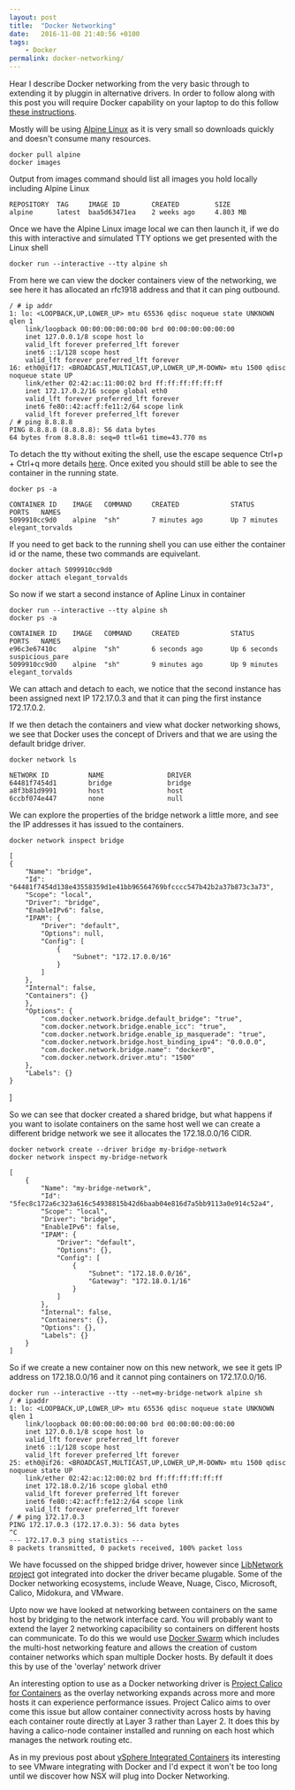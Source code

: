```yaml
---
layout: post
title:  "Docker Networking"
date:   2016-11-08 21:40:56 +0100
tags:
    - Docker
permalink: docker-networking/
---
```

Hear I describe Docker networking from the very basic through to extending it by pluggin in alternative drivers. In order to follow along with this post you will require Docker capability on your laptop to do this follow [these instructions](https://docs.docker.com/engine/installation/).

Mostly will be using [Alpine Linux](https://www.alpinelinux.org/) as it is very small so downloads quickly and doesn't consume many resources.

    docker pull alpine
    docker images

Output from images command should list all images you hold locally including Alpine Linux  

    REPOSITORY  TAG     IMAGE ID        CREATED         SIZE
    alpine      latest  baa5d63471ea    2 weeks ago     4.803 MB

Once we have the Alpine Linux image local we can then launch it,  if we do this with interactive and simulated TTY options we get presented with the Linux shell

    docker run --interactive --tty alpine sh

From here we can view the docker containers view of the networking,  we see here it has allocated an rfc1918 address and that it can ping outbound.

    / # ip addr
    1: lo: <LOOPBACK,UP,LOWER_UP> mtu 65536 qdisc noqueue state UNKNOWN qlen 1
        link/loopback 00:00:00:00:00:00 brd 00:00:00:00:00:00
        inet 127.0.0.1/8 scope host lo
        valid_lft forever preferred_lft forever
        inet6 ::1/128 scope host 
        valid_lft forever preferred_lft forever
    16: eth0@if17: <BROADCAST,MULTICAST,UP,LOWER_UP,M-DOWN> mtu 1500 qdisc noqueue state UP 
        link/ether 02:42:ac:11:00:02 brd ff:ff:ff:ff:ff:ff
        inet 172.17.0.2/16 scope global eth0
        valid_lft forever preferred_lft forever
        inet6 fe80::42:acff:fe11:2/64 scope link 
        valid_lft forever preferred_lft forever
    / # ping 8.8.8.8
    PING 8.8.8.8 (8.8.8.8): 56 data bytes
    64 bytes from 8.8.8.8: seq=0 ttl=61 time=43.770 ms

To detach the tty without exiting the shell, use the escape sequence Ctrl+p + Ctrl+q more details [here](https://docs.docker.com/engine/reference/commandline/attach/).  Once exited you should still be able to see the container in the running state.

    docker ps -a

    CONTAINER ID    IMAGE   COMMAND     CREATED             STATUS          PORTS   NAMES
    5099910cc9d0    alpine  "sh"        7 minutes ago       Up 7 minutes            elegant_torvalds

If you need to get back to the running shell you can use either the container id or the name, these two commands are equivelant.

    docker attach 5099910cc9d0
    docker attach elegant_torvalds

So now if we start a second instance of Apline Linux in container

    docker run --interactive --tty alpine sh
    docker ps -a

    CONTAINER ID    IMAGE   COMMAND     CREATED             STATUS          PORTS   NAMES
    e96c3e67410c    alpine  "sh"        6 seconds ago       Up 6 seconds            suspicious_pare
    5099910cc9d0    alpine  "sh"        9 minutes ago       Up 9 minutes            elegant_torvalds

We can attach and detach to each,  we notice that the second instance has been assigned next IP 172.17.0.3 and that it can ping the first instance 172.17.0.2.  

If we then detach the containers and view what docker networking shows, we see that Docker uses the concept of Drivers and that we are using the default bridge driver.

    docker network ls

    NETWORK ID          NAME                DRIVER
    64481f7454d1        bridge              bridge              
    a8f3b81d9991        host                host                
    6ccbf074e447        none                null         

We can explore the properties of the bridge network a little more, and see the IP addresses it has issued to the containers.

    docker network inspect bridge

    [
    {
        "Name": "bridge",
        "Id": "64481f7454d138e43558359d1e41bb96564769bfcccc547b42b2a37b873c3a73",
        "Scope": "local",
        "Driver": "bridge",
        "EnableIPv6": false,
        "IPAM": {
            "Driver": "default",
            "Options": null,
            "Config": [
                {
                    "Subnet": "172.17.0.0/16"
                }
            ]
        },
        "Internal": false,
        "Containers": {}
        },
        "Options": {
            "com.docker.network.bridge.default_bridge": "true",
            "com.docker.network.bridge.enable_icc": "true",
            "com.docker.network.bridge.enable_ip_masquerade": "true",
            "com.docker.network.bridge.host_binding_ipv4": "0.0.0.0",
            "com.docker.network.bridge.name": "docker0",
            "com.docker.network.driver.mtu": "1500"
        },
        "Labels": {}
    }
]

So we can see that docker created a shared bridge, but what happens if you want to isolate containers on the same host well we can create a different bridge network we see it allocates the 172.18.0.0/16 CIDR.

    docker network create --driver bridge my-bridge-network
    docker network inspect my-bridge-network

    [
        {
            "Name": "my-bridge-network",
            "Id": "5fec8c172a6c323a616c54938815b42d6baab04e816d7a5bb9113a0e914c52a4",
            "Scope": "local",
            "Driver": "bridge",
            "EnableIPv6": false,
            "IPAM": {
                "Driver": "default",
                "Options": {},
                "Config": [
                    {
                        "Subnet": "172.18.0.0/16",
                        "Gateway": "172.18.0.1/16"
                    }
                ]
            },
            "Internal": false,
            "Containers": {},
            "Options": {},
            "Labels": {}
        }
    ]

So if we create a new container now on this new network, we see it gets IP address on 172.18.0.0/16 and it cannot ping containers on 172.17.0.0/16.

    docker run --interactive --tty --net=my-bridge-network alpine sh
    / # ipaddr
    1: lo: <LOOPBACK,UP,LOWER_UP> mtu 65536 qdisc noqueue state UNKNOWN qlen 1
        link/loopback 00:00:00:00:00:00 brd 00:00:00:00:00:00
        inet 127.0.0.1/8 scope host lo
        valid_lft forever preferred_lft forever
        inet6 ::1/128 scope host 
        valid_lft forever preferred_lft forever
    25: eth0@if26: <BROADCAST,MULTICAST,UP,LOWER_UP,M-DOWN> mtu 1500 qdisc noqueue state UP 
        link/ether 02:42:ac:12:00:02 brd ff:ff:ff:ff:ff:ff
        inet 172.18.0.2/16 scope global eth0
        valid_lft forever preferred_lft forever
        inet6 fe80::42:acff:fe12:2/64 scope link 
        valid_lft forever preferred_lft forever
    / # ping 172.17.0.3
    PING 172.17.0.3 (172.17.0.3): 56 data bytes
    ^C
    --- 172.17.0.3 ping statistics ---
    8 packets transmitted, 0 packets received, 100% packet loss

We have focussed on the shipped bridge driver, however since [LibNetwork project](https://github.com/docker/libnetwork) got integrated into docker the driver became plugable. Some of the Docker networking ecosystems, include Weave, Nuage, Cisco, Microsoft, Calico, Midokura, and VMware.

Upto now we have looked at networking between containers on the same host by bridging to the network interface card. You will probably want to extend the layer 2 networking capacibility so containers on different hosts can communicate. To do this we would use [Docker Swarm](https://docs.docker.com/swarm/networking/) which includes the multi-host networking feature and allows the creation of custom container networks which span multiple Docker hosts. By default it does this by use of the 'overlay' network driver 

An interesting option to use as a Docker networking driver is [Project Calico for Containers](https://github.com/projectcalico/calico-containers) as the overlay networking expands across more and more hosts it can experience performance issues. Project Calico aims to over come this issue but allow container connectivity across hosts by having each container route directly at Layer 3 rather than Layer 2.  It does this by having a calico-node container installed and running on each host which manages the network routing etc.

As in my previous post about [vSphere Integrated Containers](/install-vic/) its interesting to see VMware integrating with Docker and I'd expect it won't be too long until we discover how NSX will plug into Docker Networking.
